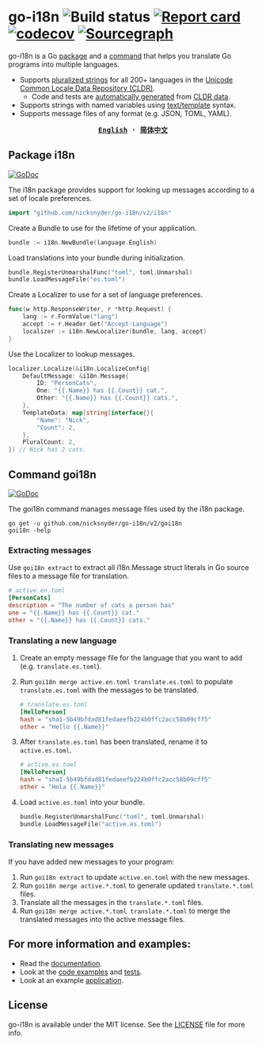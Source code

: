 # go-i18n ![Build status](https://github.com/nicksnyder/go-i18n/workflows/Build/badge.svg) [![Report card](https://goreportcard.com/badge/github.com/nicksnyder/go-i18n)](https://goreportcard.com/report/github.com/nicksnyder/go-i18n) [![codecov](https://codecov.io/gh/nicksnyder/go-i18n/branch/master/graph/badge.svg)](https://codecov.io/gh/nicksnyder/go-i18n) [![Sourcegraph](https://sourcegraph.com/github.com/nicksnyder/go-i18n/-/badge.svg)](https://sourcegraph.com/github.com/nicksnyder/go-i18n?badge)

go-i18n is a Go [package](#package-i18n) and a [command](#command-goi18n) that helps you translate Go programs into multiple languages.

- Supports [pluralized strings](http://cldr.unicode.org/index/cldr-spec/plural-rules) for all 200+ languages in the [Unicode Common Locale Data Repository (CLDR)](https://www.unicode.org/cldr/charts/28/supplemental/language_plural_rules.html).
  - Code and tests are [automatically generated](https://github.com/nicksnyder/go-i18n/tree/main/v2/internal/plural/codegen) from [CLDR data](http://cldr.unicode.org/index/downloads).
- Supports strings with named variables using [text/template](http://golang.org/pkg/text/template/) syntax.
- Supports message files of any format (e.g. JSON, TOML, YAML).

<strong align="center">
<samp>

[**English**](README.md) · [**简体中文**](.github/README.zh-Hans.md)

</samp>
</strong>

## Package i18n
[![GoDoc](https://godoc.org/github.com/nicksnyder/go-i18n?status.svg)](https://godoc.org/github.com/nicksnyder/go-i18n/v2/i18n)

The i18n package provides support for looking up messages according to a set of locale preferences.

```go
import "github.com/nicksnyder/go-i18n/v2/i18n"
```

Create a Bundle to use for the lifetime of your application.

```go
bundle := i18n.NewBundle(language.English)
```

Load translations into your bundle during initialization.

```go
bundle.RegisterUnmarshalFunc("toml", toml.Unmarshal)
bundle.LoadMessageFile("es.toml")
```

Create a Localizer to use for a set of language preferences.

```go
func(w http.ResponseWriter, r *http.Request) {
    lang := r.FormValue("lang")
    accept := r.Header.Get("Accept-Language")
    localizer := i18n.NewLocalizer(bundle, lang, accept)
}
```

Use the Localizer to lookup messages.

```go
localizer.Localize(&i18n.LocalizeConfig{
    DefaultMessage: &i18n.Message{
        ID: "PersonCats",
        One: "{{.Name}} has {{.Count}} cat.",
        Other: "{{.Name}} has {{.Count}} cats.",
    },
    TemplateData: map[string]interface{}{
        "Name": "Nick",
        "Count": 2,
    },
    PluralCount: 2,
}) // Nick has 2 cats.
```

## Command goi18n
[![GoDoc](https://godoc.org/github.com/nicksnyder/go-i18n?status.svg)](https://godoc.org/github.com/nicksnyder/go-i18n/v2/goi18n)

The goi18n command manages message files used by the i18n package.

```
go get -u github.com/nicksnyder/go-i18n/v2/goi18n
goi18n -help
```

### Extracting messages

Use `goi18n extract` to extract all i18n.Message struct literals in Go source files to a message file for translation.

```toml
# active.en.toml
[PersonCats]
description = "The number of cats a person has"
one = "{{.Name}} has {{.Count}} cat."
other = "{{.Name}} has {{.Count}} cats."
```

### Translating a new language

1. Create an empty message file for the language that you want to add (e.g. `translate.es.toml`).
2. Run `goi18n merge active.en.toml translate.es.toml` to populate `translate.es.toml` with the messages to be translated.

   ```toml
   # translate.es.toml
   [HelloPerson]
   hash = "sha1-5b49bfdad81fedaeefb224b0ffc2acc58b09cff5"
   other = "Hello {{.Name}}"
   ```

3. After `translate.es.toml` has been translated, rename it to `active.es.toml`.

   ```toml
   # active.es.toml
   [HelloPerson]
   hash = "sha1-5b49bfdad81fedaeefb224b0ffc2acc58b09cff5"
   other = "Hola {{.Name}}"
   ```

4. Load `active.es.toml` into your bundle.

   ```go
   bundle.RegisterUnmarshalFunc("toml", toml.Unmarshal)
   bundle.LoadMessageFile("active.es.toml")
   ```

### Translating new messages

If you have added new messages to your program:

1. Run `goi18n extract` to update `active.en.toml` with the new messages.
2. Run `goi18n merge active.*.toml` to generate updated `translate.*.toml` files.
3. Translate all the messages in the `translate.*.toml` files.
4. Run `goi18n merge active.*.toml translate.*.toml` to merge the translated messages into the active message files.

## For more information and examples:

- Read the [documentation](https://godoc.org/github.com/nicksnyder/go-i18n/v2).
- Look at the [code examples](https://github.com/nicksnyder/go-i18n/blob/main/v2/i18n/example_test.go) and [tests](https://github.com/nicksnyder/go-i18n/blob/main/v2/i18n/localizer_test.go).
- Look at an example [application](https://github.com/nicksnyder/go-i18n/tree/main/v2/example).

## License

go-i18n is available under the MIT license. See the [LICENSE](LICENSE) file for more info.

